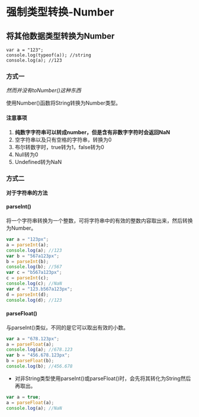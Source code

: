 # 强制类型转换-Number

## 将其他数据类型转换为Number

```JS
var a = "123";
console.log(typeof(a)); //string
console.log(a); //123
```



### 方式一

*然而并没有toNumber()这种东西*

使用Number()函数将String转换为Number类型。

#### 注意事项

1. **纯数字字符串可以转成number，但是含有非数字字符时会返回NaN**
2. 空字符串以及只有空格的字符串，转换为0
3. 布尔转数字时，true转为1，false转为0
4. Null转为0
5. Undefined转为NaN



### 方式二

**对于字符串的方法**

#### parseInt() 

将一个字符串转换为一个整数，可将字符串中的有效的整数内容取出来，然后转换为Number。

```js
var a = "123px";
a = parseInt(a);
console.log(a); //123
var b = "567a123px";
b = parseInt(b);
console.log(b); //567
var c = "b567a123px";
c = parseInt(c);
console.log(c); //NaN
var d = "123.b567a123px";
d = parseInt(d);
console.log(d); //123
```

#### parseFloat()

与parseInt()类似，不同的是它可以取出有效的小数。

```js
var a = "678.123px";
a = parseFloat(a);
console.log(a); //678.123
var b = "456.678.123px";
b = parseFloat(b);
console.log(b); //456.678
```



* 对非String类型使用parseInt()或parseFloat()时，会先将其转化为String然后再取出。

```js
var a = true;
a = parseFloat(a);
console.log(a); //NaN
```


